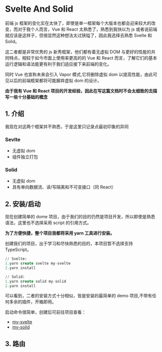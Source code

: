 # Svelte And Solid

前端 js 框架的变化实在太快了，即使是单一框架每个大版本也都会迎来较大的改变，而对于我个人而言，Vue 和 React 太熟悉了，熟悉到我快以为 js 或者说前端就应该是这样子，但很显然这种想法太过狭隘了，因此我选择去熟悉 Svelte 和 Solid。

这二者都是非常优秀的 js 新秀框架，他们都有着无虚拟 DOM 与更好的性能的共同特点，相较于如今市面上使用率更高的的 Vue 和 React 而言，了解它们的基本运行逻辑和语法能更有利于我们适应接下来前端的变化。

同时 Vue 也宣称未来会引入 Vapor 模式,它将删除虚拟 dom 以提高性能，由此可见以后的前端框架都将可能摒弃虚拟 dom 的设计。

**由于我有 Vue 和 React 项目的开发经验，因此在写这篇文档时不会太细致的去描写一些十分基础的概念**

## 1. 介绍

我现在对这两个框架并不熟悉，于是这里只记录点最初印象的异同

### Sevlte

- 无虚拟 dom
- 组件独立打包

### Solid

- 无虚拟 dom
- 具有单向数据流、读/写隔离和不可变接口（同 React）

## 2. 安装/启动

现在创建简单的 dome 项目，由于我们的目的仍然是项目开发，所以即使是熟悉语法，这里也不选择采用 script 的引用方式。

**为了方便快捷，整个项目我都将采用 yarn 工具进行安装。**

创建我们的项目，出于学习和尽快熟悉的目的，本项目暂不选择支持 TypeScript。

```sql
// Svelte:
1.yarn create svelte my-svelte
2.yarn install

// Solid:
1.yarn create solid my-solid
2.yarn install
```

可以看到，二者的安装方式十分相似，皆是安装的最简单的 demo 项目,不带有任何多余的插件，开箱即用。

启动命令很简单，创建后可前往项目查看：

- [my-svelte](my-svelte/README.md)
- [my-solid](my-solid/README.md)

## 3. 路由
